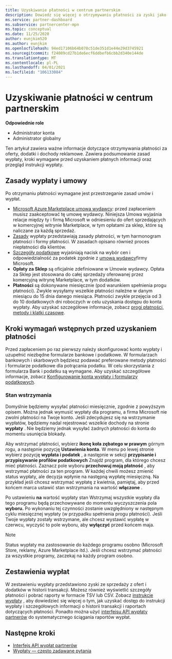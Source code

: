 ```yaml
---
title: Uzyskiwanie płatności w centrum partnerskim
description: Dowiedz się więcej o otrzymywaniu płatności za zyski jako partner firmy Microsoft, na przykład za pomocą ofert komercyjnych, programów zachęt i programu Cloud Solution Provider. Obejmuje zasady wypłaty, status wypłaty i instrukcje wypłaty.
ms.service: partner-dashboard
ms.subservice: partnercenter-mpn
ms.topic: conceptual
ms.date: 11/25/2020
author: eunjkim520
ms.author: eunjkim
ms.openlocfilehash: 94ed17106b64b078c51de351d1e44e29d3745921
ms.sourcegitcommit: f24089cd27b1de6ecf6ddbefb6cbb2d340e144de
ms.translationtype: MT
ms.contentlocale: pl-PL
ms.lasthandoff: 04/01/2021
ms.locfileid: "106133084"
---
```

# <a name="getting-paid-in-partner-center"></a>Uzyskiwanie płatności w centrum partnerskim

**Odpowiednie role**

- Administrator konta
- Administrator globalny

Ten artykuł zawiera ważne informacje dotyczące otrzymywania płatności za oferty, dodatki i dochody reklamowe. Zawiera podsumowanie zasad wypłaty, kroki wymagane przed uzyskaniem płatnych informacji oraz przegląd instrukcji wypłaty.

## <a name="payout-policies-and-agreements"></a>Zasady wypłaty i umowy

Po otrzymaniu płatności wymagane jest przestrzeganie zasad umów i wypłat.

- [Microsoft Azure Marketplace umowa wydawcy](https://go.microsoft.com/fwlink/p/?LinkID=699560): przed zapłaceniem musisz zaakceptować tę umowę wydawcy. Niniejsza Umowa wyjaśnia relacje między ty i firmą Microsoft w odniesieniu do ofert sprzedających w komercyjnej witrynie Marketplace, w tym opłatami za sklep, które są naliczane za każdą sprzedaż.
- [Zasady](payout-policy-details.md) wypłaty przedstawiają zasady płatności, w tym harmonogram płatności i formy płatności. W zasadach opisano również proces niepłatności dla klientów.
- [Szczegóły podatkowe](tax-details-marketplace.md) wyjaśniają nacisk na wybór cen i odpowiedzialność za podatek zgodnie z [umową wydawcy](https://go.microsoft.com/fwlink/p/?LinkID=699560)firmy Microsoft.
- **Opłaty za Sklep** są oficjalnie zdefiniowane w Umowie wydawcy. Opłata za Sklep jest stosowana do całej sprzedaży oferowanej przez komercyjną witrynę Marketplace, w tym dodatków.
- **Płatności** są dokonywane miesięcznie (pod warunkiem spełnienia progu płatności). Zwykle wysyłamy wszelkie płatności należne w danym miesiącu do 15 dnia danego miesiąca. Płatności zwykle przejęcia od 3 do 10 dodatkowych dni roboczych w celu uzyskania dostępu do konta wypłaty. Aby uzyskać szczegółowe informacje, zobacz [progi płatności, metody i klatki czasowe](payment-thresholds-methods-timeframes.md).

## <a name="prerequisite-steps-before-getting-paid"></a>Kroki wymagań wstępnych przed uzyskaniem płatności

Przed zapłaceniem po raz pierwszy należy skonfigurować konto wypłaty i uzupełnić niezbędne formularze bankowe i podatkowe. W formularzach bankowych i skarbowych będziesz podawać preferowane metody płatności i formularze podatkowe dla potrącania podatku. W celu skorzystania z formularza Bank i podatku są wymagane. Aby uzyskać szczegółowe informacje, zobacz [Konfigurowanie konta wypłaty i formularzy podatkowych](set-up-your-payout-account.md).

### <a name="payout-hold-status"></a>Stan wstrzymania

Domyślnie będziemy wysyłać płatności miesięcznie, zgodnie z powyższym opisem. Można jednak wymusić wypłaty dla programu, a firma Microsoft nie zwolni płatności na Twoje konto. Jeśli zdecydujesz się na wstrzymanie wypłatów, będziemy nadal rejestrować wszelkie dochody na stronie **wypłaty** . Nie będziemy jednak wysyłać żadnych płatności do konta do momentu usunięcia blokady.

Aby wstrzymać płatności, wybierz **ikonę koła zębatego w prawym** górnym rogu, a następnie pozycję **Ustawienia konta**. W menu po lewej stronie wybierz pozycję **wypłata i podatek** , a następnie w sekcji **przypisanie i przypisywanie profilów podatkowych** Znajdź program, dla którego chcesz mieć płatności. Zaznacz pole wyboru **przechowuj moją płatność** , aby wstrzymać płatności za ten program. W każdej chwili możesz zmienić status wypłaty, ale decyzja wpłynie na następną wypłatę miesięczną. Na przykład jeśli chcesz wstrzymać wypłatę z kwietnia, pamiętaj, aby przed końcem marca ustawić stan wstrzymania na wartość **włączone** .

Po ustawieniu **na** wartość wypłaty stan Wstrzymaj wszystkie wypłaty dla tego programu będą przechowywane do momentu wyczyszczenia pola **wyboru.** Po wykonaniu tej czynności zostanie uwzględniony w następnym cyklu miesięcznej wypłaty (w przypadku spełnienia progu płatności). Jeśli Twoje wypłaty zostały wstrzymane, ale chcesz wystawić wypłatę w czerwcu, wyczyść to pole wyboru, aby **wyłączyć** przed końcem maja.

>[!Note]
> Status wypłaty ma zastosowanie do każdego programu osobno (Microsoft Store, reklamy, Azure Marketplace itd.). Jeśli chcesz wstrzymać płatności za wszystkie programy, zaczekaj na każdy program osobno.

## <a name="payout-statements"></a>Zestawienia wypłat

W zestawieniu wypłaty przedstawiono zyski ze sprzedaży z ofert i dodatków w historii transakcji. Możesz również wyświetlić szczegóły płatności i pobrać raporty w formacie TSV lub CSV. Zobacz [instrukcje wypłaty](payout-statement.md) , aby dowiedzieć się więcej o tym, jak uzyskać dostęp do instrukcji wypłaty i szczegółowych informacji o historii transakcji i raportach dotyczących płatności. Ponadto można użyć [interfejsu API wypłaty partnerów](https://apidocs.microsoft.com/services/partnerpayouts) do systematycznego ściągania raportów wypłat.

## <a name="next-steps"></a>Następne kroki

- [Interfejs API wypłat partnerów](https://apidocs.microsoft.com/services/partnerpayouts)
- [Wypłaty — często zadawane pytania](payout-faq.md)
